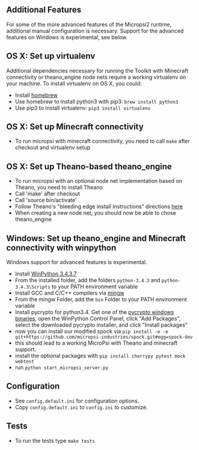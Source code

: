 Additional Features
-----
For some of the more advanced features of the Micropsi2 runtime, additional manual configuration is necessary.
Support for the advanced features on Windows is experimental, see below.


OS X: Set up virtualenv
-----
Additional dependencies necessary for running the Toolkit with Minecraft connectivity or theano_engine node nets
require a working virtualenv on your machine.
To install virtualenv on OS X, you could:
* Install [homebrew](http://brew.sh/)
* Use homebrew to install python3 with pip3: `brew install python3`
* Use pip3 to install virtualenv: `pip3 install virtualenv`


OS X: Set up Minecraft connectivity
-----
* To run micropsi with minecraft connectivity, you need to call `make` after checkout and virtualenv setup


OS X: Set up Theano-based theano_engine
-----
* To run micropsi with an optional node net implementation based on Theano, you need to install Theano
* Call 'make' after checkout
* Call 'source bin/activate'
* Follow Theano's "bleeding edge install instructions" directions [here](http://deeplearning.net/software/theano/install.html)
* When creating a new node net, you should now be able to chose theano_engine


Windows: Set up theano_engine and Minecraft connectivity with winpython
-----
Windows support for advanced features is experimental.
* Install [WinPython 3.4.3.7](http://winpython.github.io/)
* From the installed folder, add the folders `python-3.4.3` and `python-3.4.3\Scripts` to your PATH environment variable
* Install GCC and C/C++ compilers via [mingw](mingw-w64.org)
* From the mingw Folder, add the `bin` Folder to your PATH environment variable
* Install pycrypto for python3.4. Get one of the [pycrypto windows binaries](https://github.com/axper/python3-pycrypto-windows-installer), open the WinPython Control Panel, click "Add Packages", select the downloaded pycrypto installer, and click "Install packages"
* now you can install our modified spock via
`pip install -e -e git+https://github.com/micropsi-industries/spock.git#egg=spock-dev`
* this should lead to a working MicroPsi with Theano and minecraft support.
* install the optional packages with `pip install cherrypy pytest mock webtest`
* run `python start_micropsi_server.py`


Configuration
-----
* See `config.default.ini` for configuration options.
* Copy `config.default.ini` to `config.ini` to customize.


Tests
-----
* To run the tests type `make tests`
